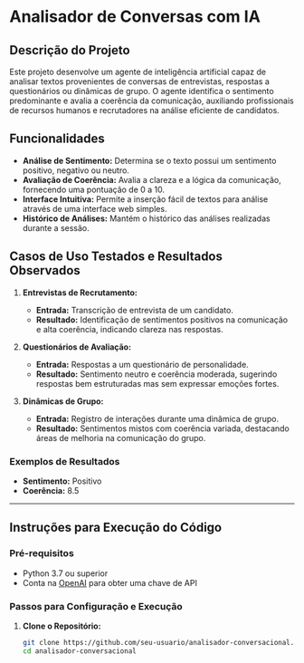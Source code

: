 # Analisador de Conversas com IA

## Descrição do Projeto

Este projeto desenvolve um agente de inteligência artificial capaz de analisar textos provenientes de conversas de entrevistas, respostas a questionários ou dinâmicas de grupo. O agente identifica o sentimento predominante e avalia a coerência da comunicação, auxiliando profissionais de recursos humanos e recrutadores na análise eficiente de candidatos.

## Funcionalidades

- **Análise de Sentimento:** Determina se o texto possui um sentimento positivo, negativo ou neutro.
- **Avaliação de Coerência:** Avalia a clareza e a lógica da comunicação, fornecendo uma pontuação de 0 a 10.
- **Interface Intuitiva:** Permite a inserção fácil de textos para análise através de uma interface web simples.
- **Histórico de Análises:** Mantém o histórico das análises realizadas durante a sessão.

## Casos de Uso Testados e Resultados Observados

1. **Entrevistas de Recrutamento:**
   - **Entrada:** Transcrição de entrevista de um candidato.
   - **Resultado:** Identificação de sentimentos positivos na comunicação e alta coerência, indicando clareza nas respostas.
   
2. **Questionários de Avaliação:**
   - **Entrada:** Respostas a um questionário de personalidade.
   - **Resultado:** Sentimento neutro e coerência moderada, sugerindo respostas bem estruturadas mas sem expressar emoções fortes.

3. **Dinâmicas de Grupo:**
   - **Entrada:** Registro de interações durante uma dinâmica de grupo.
   - **Resultado:** Sentimentos mistos com coerência variada, destacando áreas de melhoria na comunicação do grupo.

### Exemplos de Resultados

- **Sentimento:** Positivo
- **Coerência:** 8.5

---

## Instruções para Execução do Código

### Pré-requisitos

- Python 3.7 ou superior
- Conta na [OpenAI](https://openai.com/) para obter uma chave de API

### Passos para Configuração e Execução

1. **Clone o Repositório:**

   ```bash
   git clone https://github.com/seu-usuario/analisador-conversacional.git
   cd analisador-conversacional